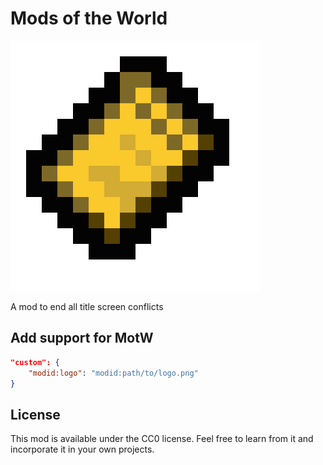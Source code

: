 # Mods of the World

![logo](src/main/resources/assets/modsoftheworld/icon_large.png)

A mod to end all title screen conflicts

## Add support for MotW

```json
"custom": {
	"modid:logo": "modid:path/to/logo.png"
}
```

## License

This mod is available under the CC0 license. Feel free to learn from it and incorporate it in your own projects.
